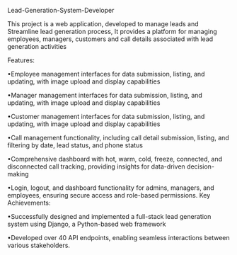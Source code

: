 Lead-Generation-System-Developer

This project is a web application, developed to manage leads and Streamline lead generation process, It provides a platform for managing employees, managers, customers and call details associated with lead generation activities

Features:

•Employee management interfaces for data submission, listing, and updating,
with image upload and display capabilities

•Manager management interfaces for data submission, listing, and updating, with
image upload and display capabilities

•Customer management interfaces for data submission, listing, and updating,
with image upload and display capabilities

•Call management functionality, including call detail submission, listing, and
filtering by date, lead status, and phone status

•Comprehensive dashboard with hot, warm, cold, freeze, connected, and
disconnected call tracking, providing insights for data-driven decision-making

•Login, logout, and dashboard functionality for admins, managers, and
employees, ensuring secure access and role-based permissions.
Key Achievements:

•Successfully designed and implemented a full-stack lead generation system
using Django, a Python-based web framework

•Developed over 40 API endpoints, enabling seamless interactions between
various stakeholders.


